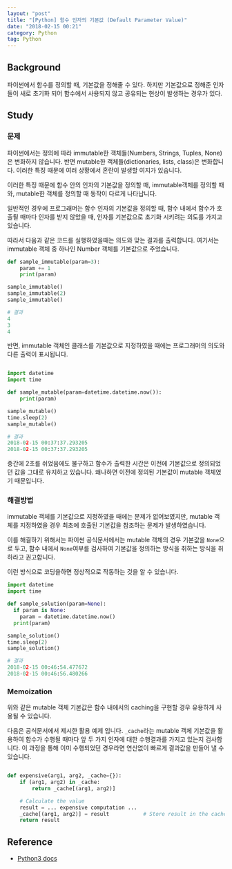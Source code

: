 ```yaml
---
layout: "post"
title: "[Python] 함수 인자의 기본값 (Default Parameter Value)"
date: "2018-02-15 00:21"
category: Python
tag: Python
---
```


## Background
파이썬에서 함수를 정의할 때, 기본값을 정해줄 수 있다. 하지만 기본값으로 정해준 인자들이 새로 초기화 되어 함수에서 사용되지 않고 공유되는 현상이 발생하는 경우가 있다.

## Study

### 문제

파이썬에서는 정의에 따라 immutable한 객체들(Numbers, Strings, Tuples, None)은 변화하지 않습니다. 반면 mutable한 객체들(dictionaries, lists, class)은 변화합니다. 이러한 특징 때문에 여러 상황에서 혼란이 발생할 여지가 있습니다.

이러한 특징 때문에 함수 안의 인자의 기본값을 정의할 때, immutable객체를 정의할 때와, mutable한 객체를 정의할 때 동작이 다르게 나타납니다.

일반적인 경우에 프로그래머는 함수 인자의 기본값을 정의할 때, 함수 내에서 함수가 호출될 때마다 인자를 받지 않았을 때, 인자를 기본값으로 초기화 시키려는 의도를 가지고 있습니다.

따라서 다음과 같은 코드를 실행하였을때는 의도와 맞는 결과를 출력합니다. 여기서는 immutable 객체 중 하나인 Number 객체를 기본값으로 주었습니다.
```python
def sample_immutable(param=3):
    param += 1
    print(param)

sample_immutable()
sample_immutable(2)
sample_immutable()

# 결과
4
3
4
```

반면, immutable 객체인 클래스를 기본값으로 지정하였을 때에는 프로그래머의 의도와 다른 출력이 표시됩니다.
```python

import datetime
import time

def sample_mutable(param=datetime.datetime.now()):
    print(param)

sample_mutable()
time.sleep(2)
sample_mutable()

# 결과
2018-02-15 00:37:37.293205
2018-02-15 00:37:37.293205
```

중간에 2초를 쉬었음에도 불구하고 함수가 출력한 시간은 이전에 기본값으로 정의되었던 값을 그대로 유지하고 있습니다. 왜나하면 이전에 정의된 기본값이 mutable 객체였기 때문입니다.

### 해결방법
immutable 객체를 기본값으로 지정하였을 때에는 문제가 없어보였지만, mutable 객체를 지정하였을 경우 최초에 호출된 기본값을 참조하는 문제가 발생하였습니다.

이를 해결하기 위해서는 파이썬 공식문서에서는 mutable 객체의 경우 기본값을 `None`으로 두고, 함수 내에서 `None`여부를 검사하여 기본값을 정의하는 방식을 취하는 방식을 취하라고 권고합니다.

이런 방식으로 코딩을하면 정상적으로 작동하는 것을 알 수 있습니다.
```python
import datetime
import time

def sample_solution(param=None):
  if param is None:
    param = datetime.datetime.now()
  print(param)

sample_solution()
time.sleep(2)
sample_solution()

# 결과
2018-02-15 00:46:54.477672
2018-02-15 00:46:56.480266
```

### Memoization
위와 같은 mutable 객체 기본값은 함수 내에서의 caching을 구현할 경우 유용하게 사용될 수 있습니다.

다음은 공식문서에서 제시한 활용 예제 입니다. `_cache`라는 mutable 객체 기본값을 활용하여 함수가 수행될 때마다 앞 두 가지 인자에 대한 수행결과를 가지고 있는지 검사합니다. 이 과정을 통해 이미 수행되었던 경우라면 연산없이 빠르게 결과값을 만들어 낼 수 있습니다.
```python

def expensive(arg1, arg2, _cache={}):
    if (arg1, arg2) in _cache:
        return _cache[(arg1, arg2)]

    # Calculate the value
    result = ... expensive computation ...
    _cache[(arg1, arg2)] = result           # Store result in the cache
    return result
```


## Reference
* [Python3 docs](https://docs.python.org/3/faq/programming.html?highlight=default%20parameter#why-are-default-values-shared-between-objects)
